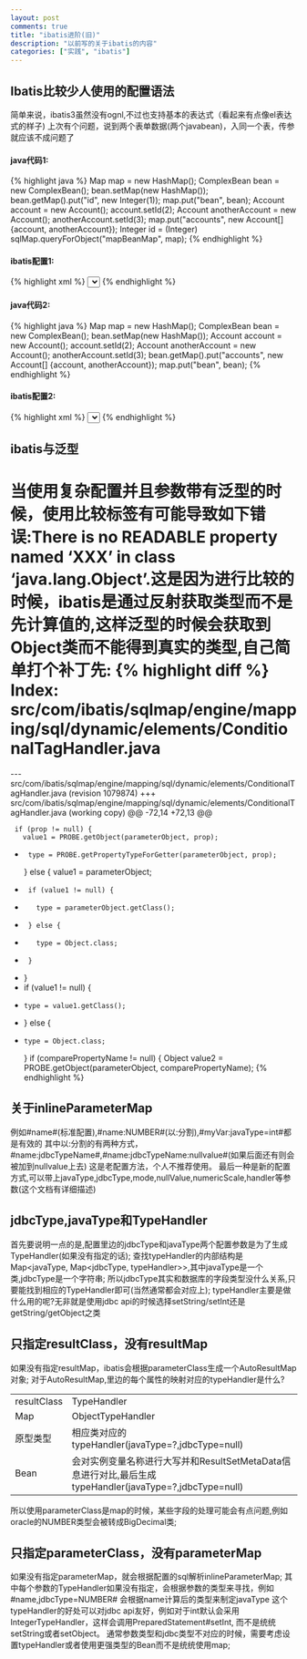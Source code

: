 ```yaml
---
layout: post
comments: true
title: "ibatis进阶(旧)"
description: "以前写的关于ibatis的内容"
categories: ["实践", "ibatis"]
---
```


## Ibatis比较少人使用的配置语法
简单来说，ibatis3虽然没有ognl,不过也支持基本的表达式（看起来有点像el表达式的样子) 上次有个问题，说到两个表单数据(两个javabean)，入同一个表，传参就应该不成问题了

#### java代码1:
{% highlight java %}
   Map map = new HashMap();
   ComplexBean bean = new ComplexBean();
   bean.setMap(new HashMap());
   bean.getMap().put("id", new Integer(1));
   map.put("bean", bean);
   Account account = new Account();
   account.setId(2);
   Account anotherAccount = new Account();
   anotherAccount.setId(3);
   map.put("accounts", new Account[] {account, anotherAccount});
   Integer id = (Integer) sqlMap.queryForObject("mapBeanMap", map);
{% endhighlight %}

#### ibatis配置1:
{% highlight xml %}
 <select id="mapBeanMap"
   parameterClass="map"
   resultClass="int" >
   select count(ACC_ID) from Account where ACC_ID in (#bean.map.id#,#accounts[0].id#,#accounts[1].id#)
 </select>
{% endhighlight %}

#### java代码2:
{% highlight java %}
   Map map = new HashMap();
   ComplexBean bean = new ComplexBean();
   bean.setMap(new HashMap());
   Account account = new Account();
   account.setId(2);
   Account anotherAccount = new Account();
   anotherAccount.setId(3);
   bean.getMap().put("accounts", new Account[] {account, anotherAccount});
   map.put("bean", bean);
{% endhighlight %}

#### ibatis配置2:
{% highlight xml %}
 <select id="mapBeanMap2"
   parameterClass="map"
   resultClass="int" >
   select count(ACC_ID) from Account where ACC_ID in
   <iterate close=")" open="(" conjunction="," property="bean.map.accounts">
     #bean.map.accounts[].id#
   </iterate>
 </select>
{% endhighlight %}

## ibatis与泛型
当使用复杂配置并且参数带有泛型的时候，使用比较标签有可能导致如下错误:There is no READABLE property named ‘XXX’ in class ‘java.lang.Object’.这是因为进行比较的时候，ibatis是通过反射获取类型而不是先计算值的,这样泛型的时候会获取到Object类而不能得到真实的类型,自己简单打个补丁先:
{% highlight diff %}
Index: src/com/ibatis/sqlmap/engine/mapping/sql/dynamic/elements/ConditionalTagHandler.java
===================================================================
--- src/com/ibatis/sqlmap/engine/mapping/sql/dynamic/elements/ConditionalTagHandler.java (revision 1079874)
+++ src/com/ibatis/sqlmap/engine/mapping/sql/dynamic/elements/ConditionalTagHandler.java (working copy)
@@ -72,14 +72,13 @@

     if (prop != null) {
       value1 = PROBE.getObject(parameterObject, prop);
-      type = PROBE.getPropertyTypeForGetter(parameterObject, prop);
     } else {
       value1 = parameterObject;
-      if (value1 != null) {
-        type = parameterObject.getClass();
-      } else {
-        type = Object.class;
-      }
+    }
+    if (value1 != null) {
+     type = value1.getClass();
+    } else {
+     type = Object.class;
     }
     if (comparePropertyName != null) {
       Object value2 = PROBE.getObject(parameterObject, comparePropertyName);
{% endhighlight %}

## 关于inlineParameterMap
例如#name#(标准配置),#name:NUMBER#(以:分割),#myVar:javaType=int#都是有效的
其中以:分割的有两种方式，#name:jdbcTypeName#,#name:jdbcTypeName:nullvalue#(如果后面还有则会被加到nullvalue上去) 这是老配置方法，个人不推荐使用。
最后一种是新的配置方式,可以带上javaType,jdbcType,mode,nullValue,numericScale,handler等参数(这个文档有详细描述)

## jdbcType,javaType和TypeHandler
首先要说明一点的是,配置里边的jdbcType和javaType两个配置参数是为了生成TypeHandler(如果没有指定的话);
查找typeHandler的内部结构是Map&lt;javaType, Map&lt;jdbcType, typeHandler&gt;&gt;,其中javaType是一个类,jdbcType是一个字符串;
所以jdbcType其实和数据库的字段类型没什么关系,只要能找到相应的TypeHandler即可(当然通常都会对应上);
typeHandler主要是做什么用的呢?无非就是使用jdbc api的时候选择setString/setInt还是getString/getObject之类

## 只指定resultClass，没有resultMap
如果没有指定resultMap，ibatis会根据parameterClass生成一个AutoResultMap对象;
对于AutoResultMap,里边的每个属性的映射对应的typeHandler是什么?
 
<table markdown="1" class="table">
  <tr><td>resultClass</td><td>TypeHandler</td></tr>
  <tr><td>Map</td><td>ObjectTypeHandler</td></tr>
  <tr><td>原型类型</td><td>相应类对应的typeHandler(javaType=?,jdbcType=null)</td></tr>
  <tr><td>Bean</td><td>会对实例变量名称进行大写并和ResultSetMetaData信息进行对比,最后生成typeHandler(javaType=?,jdbcType=null)</td></tr>
</table>
所以使用parameterClass是map的时候，某些字段的处理可能会有点问题,例如oracle的NUMBER类型会被转成BigDecimal类;

## 只指定parameterClass，没有parameterMap
如果没有指定parameterMap，就会根据配置的sql解析inlineParameterMap;
其中每个参数的TypeHandler如果没有指定，会根据参数的类型来寻找，例如#name,jdbcType=NUMBER# 会根据name计算后的类型来制定javaType
这个typeHandler的好处可以对jdbc api友好，例如对于int默认会采用IntegerTypeHandler，这样会调用PreparedStatement#setInt, 而不是统统setString或者setObject。
通常参数类型和jdbc类型不对应的时候，需要考虑设置typeHandler或者使用更强类型的Bean而不是统统使用map;

